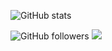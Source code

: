 ![GitHub stats](https://github-readme-stats.vercel.app/api?username=KGF-420&show_icons=true&theme=radical&hide=prs,issues,contribs)

![GitHub followers](https://img.shields.io/github/followers/KGF-420?color=red) ![](https://komarev.com/ghpvc/?username=gayanvoice&color=blue&label=Profile+Views)



